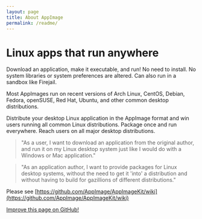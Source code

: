 ```yaml
---
layout: page
title: About AppImage
permalink: /readme/
---
```



# Linux apps that run anywhere

Download an application, make it executable, and run! No need to install. No system libraries or system preferences are altered. Can also run in a sandbox like Firejail.

Most AppImages run on recent versions of Arch Linux, CentOS, Debian, Fedora, openSUSE, Red Hat, Ubuntu, and other common desktop distributions.

Distribute your desktop Linux application in the AppImage format and win users running all common Linux distributions. Package once and run everywhere. Reach users on all major desktop distributions.

> "As a user, I want to download an application from the original author, and run it on my Linux desktop system just like I would do with a Windows or Mac application."

> "As an application author, I want to provide packages for Linux desktop systems, without the need to get it 'into' a distribution and without having to build for gazillions of different distributions."


Please see [https://github.com/AppImage/AppImageKit/wiki](https://github.com/AppImage/AppImageKit/wiki)

<p><a class="b" href="https://github.com/AppImage/AppImageHub/edit/gh-pages/{{ page.path }}"><span class="octicon octicon-pencil"></span> Improve this page on GitHub!</a></p>
